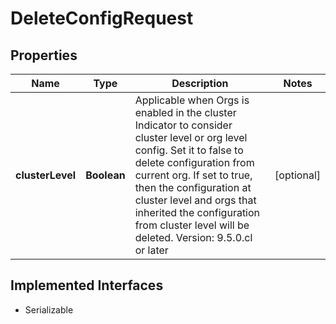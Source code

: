 

# DeleteConfigRequest


## Properties

| Name | Type | Description | Notes |
|------------ | ------------- | ------------- | -------------|
|**clusterLevel** | **Boolean** |    Applicable when Orgs is enabled in the cluster      Indicator to consider cluster level or org level config. Set it to false to delete configuration from current org. If set to true, then the configuration at cluster level and orgs that inherited the configuration from cluster level will be deleted.     Version: 9.5.0.cl or later  |  [optional] |


## Implemented Interfaces

* Serializable


